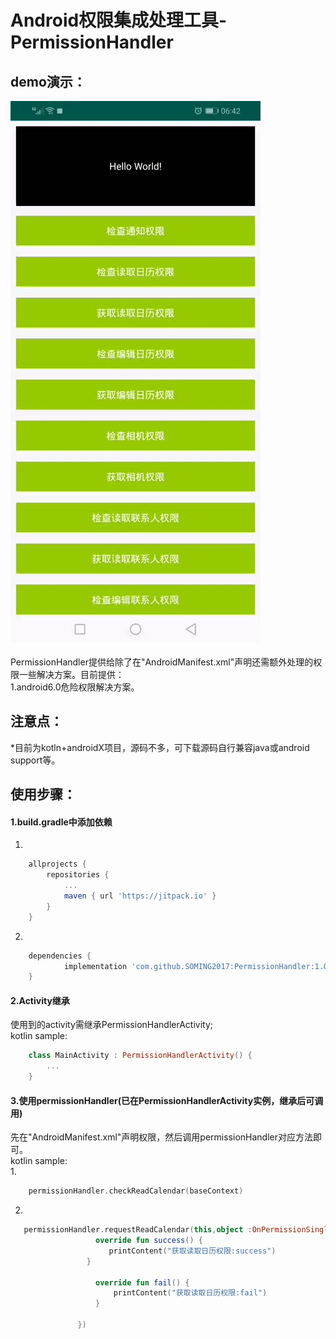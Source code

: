 Android权限集成处理工具-PermissionHandler
===
## demo演示：
![](github_image/1553035458681.gif)
<br><br>
PermissionHandler提供给除了在"AndroidManifest.xml"声明还需额外处理的权限一些解决方案。目前提供：
<br>
1.android6.0危险权限解决方案。
## 注意点：
*目前为kotln+androidX项目，源码不多，可下载源码自行兼容java或android support等。
## 使用步骤：
#### 1.build.gradle中添加依赖
1.
``` gradle
	allprojects {
		repositories {
			...
			maven { url 'https://jitpack.io' }
		}
	}
```
2.
``` gradle
	dependencies {
	        implementation 'com.github.SOMING2017:PermissionHandler:1.0.4'
	}
```
#### 2.Activity继承
使用到的activity需继承PermissionHandlerActivity;
<br>
kotlin sample:
<br>
``` kotlin
    class MainActivity : PermissionHandlerActivity() {
        ...
    }
```
#### 3.使用permissionHandler(已在PermissionHandlerActivity实例，继承后可调用)
先在"AndroidManifest.xml"声明权限，然后调用permissionHandler对应方法即可。
<br>
kotlin sample:
<br>
1.
``` kotlin
    permissionHandler.checkReadCalendar(baseContext)
```
2.
``` kotlin
   permissionHandler.requestReadCalendar(this,object :OnPermissionSingleListener{
                   override fun success() {
                      printContent("获取读取日历权限:success")
                 }

                   override fun fail() {
                       printContent("获取读取日历权限:fail")
                   }

               })
```

